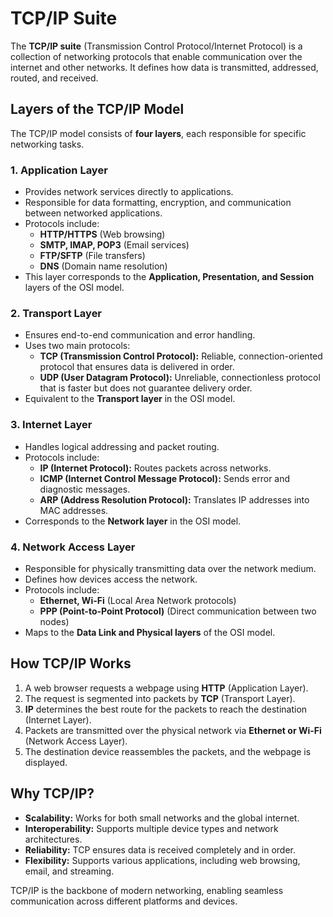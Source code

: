 # TCP/IP Suite

The **TCP/IP suite** (Transmission Control Protocol/Internet Protocol) is a collection of networking protocols that enable communication over the internet and other networks. It defines how data is transmitted, addressed, routed, and received.

## Layers of the TCP/IP Model
The TCP/IP model consists of **four layers**, each responsible for specific networking tasks.

### 1. Application Layer
- Provides network services directly to applications.
- Responsible for data formatting, encryption, and communication between networked applications.
- Protocols include:
  - **HTTP/HTTPS** (Web browsing)
  - **SMTP, IMAP, POP3** (Email services)
  - **FTP/SFTP** (File transfers)
  - **DNS** (Domain name resolution)
- This layer corresponds to the **Application, Presentation, and Session** layers of the OSI model.

### 2. Transport Layer
- Ensures end-to-end communication and error handling.
- Uses two main protocols:
  - **TCP (Transmission Control Protocol):** Reliable, connection-oriented protocol that ensures data is delivered in order.
  - **UDP (User Datagram Protocol):** Unreliable, connectionless protocol that is faster but does not guarantee delivery order.
- Equivalent to the **Transport layer** in the OSI model.

### 3. Internet Layer
- Handles logical addressing and packet routing.
- Protocols include:
  - **IP (Internet Protocol):** Routes packets across networks.
  - **ICMP (Internet Control Message Protocol):** Sends error and diagnostic messages.
  - **ARP (Address Resolution Protocol):** Translates IP addresses into MAC addresses.
- Corresponds to the **Network layer** in the OSI model.

### 4. Network Access Layer
- Responsible for physically transmitting data over the network medium.
- Defines how devices access the network.
- Protocols include:
  - **Ethernet, Wi-Fi** (Local Area Network protocols)
  - **PPP (Point-to-Point Protocol)** (Direct communication between two nodes)
- Maps to the **Data Link and Physical layers** of the OSI model.

## How TCP/IP Works
1. A web browser requests a webpage using **HTTP** (Application Layer).
2. The request is segmented into packets by **TCP** (Transport Layer).
3. **IP** determines the best route for the packets to reach the destination (Internet Layer).
4. Packets are transmitted over the physical network via **Ethernet or Wi-Fi** (Network Access Layer).
5. The destination device reassembles the packets, and the webpage is displayed.

## Why TCP/IP?
- **Scalability:** Works for both small networks and the global internet.
- **Interoperability:** Supports multiple device types and network architectures.
- **Reliability:** TCP ensures data is received completely and in order.
- **Flexibility:** Supports various applications, including web browsing, email, and streaming.

TCP/IP is the backbone of modern networking, enabling seamless communication across different platforms and devices.
